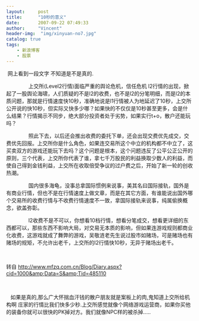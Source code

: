 ```yaml
---
layout:     post
title:      "10秒的意义"
date:       2007-09-22 07:49:33
author:     "Vincent"
header-img:  "img/xinyuan-no7.jpg"
catalog: true
tags:
    - 新浪博客
    - 股票
---
```



 网上看到一段文字 不知道是不是真的.

　　
　　上交所(Level2行情)面临严重的舆论危机，信任危机
l2行情的出现，掀起了一股舆论海啸，人们质疑的不是l2的收费，也不是l2的分笔明细，而是l2的本质问题，那就是行情速度快10秒，准确地说是l1行情被人为地延迟了10秒，上交所公开说的快10秒，但实际又快多少哪？如果快的不仅仅是10秒甚至更多，会是什么结果？行情揭示不同步，绝大部分投资者处于劣势，如果实行t+o，散户还能玩吗？

　　
　　照此下去，以后还会推出收费的委托下单，还会出现交费优先成交，交费优先回报。上交所你是什么角色，如果连交易所这个中立的机构都不中立了，这买卖双方的游戏还能玩下去吗？这个问题是根本，这个问题违反了公平公正公开的原则，三个代表，上交所你代表了谁，拿七千万股民的利益换取少数人的利益，而使自己得到金钱利益，上交所在收取倍受争议的过户费之后，开始了新一轮的创收热潮。

　　
　　国内很多海龟，没事总拿国际惯例来说事，美其名曰国际接轨，国外是有商业行情，但也不是在行情速度上做文章，而是在其它方面，有谁能说出国外哪个交易所的收费行情与不收费行情速度不一致，拿国际接轨来说事，纯属偷换概念，欲盖弥彰。

　　
　　l2收费不是不可以，你想看10档行情，想看分笔成交，想看更详细的东西都可以，那些东西不影响大局，对交易无本质的影响，但如果连游戏规则都商业化收费，这游戏就成了舞弊的游戏，吴敬涟老先生说过股市如赌场，可是赌场也有赌场的规矩，不允许出老千，上交所的l2行情快10秒，无异于赌场出老千。

 

转自 
http://www.mfzq.com.cn/Blog/Diary.aspx?cid=1000&amp;Data=S&amp;Tid=485110

 

  
如果是真的,那么广大怀揣血汗钱的散户朋友就是案板上的肉,鬼知道上交所给机构啊 庄家的行情比我们快多少秒.上交所感觉就像个网络游戏运营商，如果你买他的装备你就可以很快的PK掉对方。我们就像NPC样的被杀掉.....




